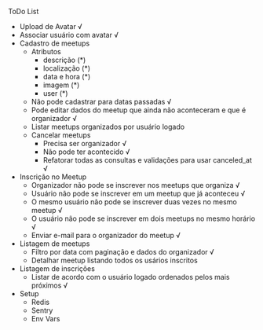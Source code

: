 ToDo List

* Upload de Avatar √
* Associar usuário com avatar √
* Cadastro de meetups
    - Atributos
        - descrição (*)
        - localização (*)
        - data e hora (*)
        - imagem (*)
        - user (*)
    - Não pode cadastrar para datas passadas √
    - Pode editar dados do meetup que ainda não aconteceram e que é organizador √
    - Listar meetups organizados por usuário logado
    - Cancelar meetups
        - Precisa ser organizador √
        - Não pode ter acontecido √
        - Refatorar todas as consultas e validações para usar canceled_at √
* Inscrição no Meetup
    - Organizador não pode se inscrever nos meetups que organiza √
    - Usuário não pode se inscrever em um meetup que já aconteceu √
    - O mesmo usuário não pode se inscrever duas vezes no mesmo meetup √
    - O usuário não pode se inscrever em dois meetups no mesmo horário √
    - Enviar e-mail para o organizador do meetup √
* Listagem de meetups
    - Filtro por data com paginação e dados do organizador √
    - Detalhar meetup listando todos os usários inscritos
* Listagem de inscrições
    - Listar de acordo com o usuário logado ordenados pelos mais próximos √
* Setup
    - Redis
    - Sentry
    - Env Vars





